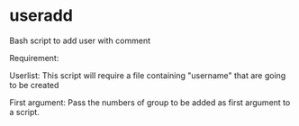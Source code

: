 # useradd
Bash script to add user with comment

Requirement:

Userlist: This script will require a file containing "username" that are going to be created 

First argument: Pass the numbers of group to be added as first argument to a script.
